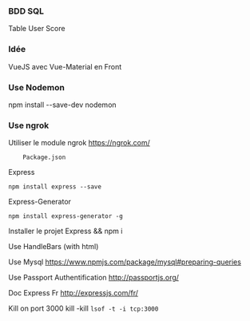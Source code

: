 ### BDD SQL
Table User
Score

### Idée
VueJS avec Vue-Material en Front

### Use Nodemon
npm install --save-dev nodemon

### Use ngrok
Utiliser le module ngrok
https://ngrok.com/


```
    Package.json
```

Express
```
npm install express --save
```

Express-Generator
```
npm install express-generator -g
```

Installer le projet
Express
&&
npm i


Use HandleBars (with html)


Use Mysql
https://www.npmjs.com/package/mysql#preparing-queries

Use Passport Authentification
http://passportjs.org/


Doc Express Fr 
http://expressjs.com/fr/

Kill on port 3000
kill -kill `lsof -t -i tcp:3000`

